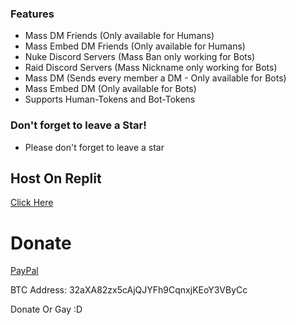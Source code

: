 ### Features

- Mass DM Friends (Only available for Humans)
- Mass Embed DM Friends (Only available for Humans)
- Nuke Discord Servers (Mass Ban only working for Bots)
- Raid Discord Servers (Mass Nickname only working for Bots)
- Mass DM (Sends every member a DM - Only available for Bots)
- Mass Embed DM (Only available for Bots)
- Supports Human-Tokens and Bot-Tokens

### Don't forget to leave a Star!

- Please don't forget to leave a star

## Host On Replit
[Click Here](https://replit.com/@Social404/SelfBotOP)

# Donate
[PayPal](https://paypal.me/notsocial404)

BTC Address: 32aXA82zx5cAjQJYFh9CqnxjKEoY3VByCc

Donate Or Gay :D
